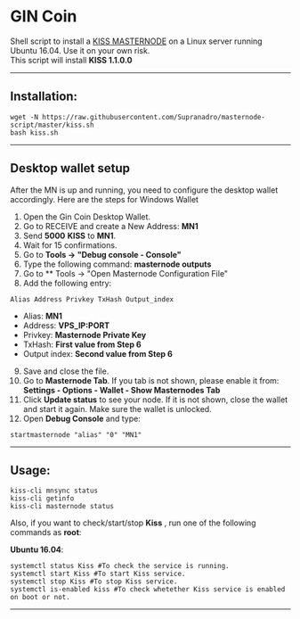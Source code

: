 # GIN Coin
Shell script to install a [KISS MASTERNODE](https://918kisss.xyz) on a Linux server running Ubuntu 16.04. Use it on your own risk.  
This script will install **KISS 1.1.0.0**

***
## Installation:
```
wget -N https://raw.githubusercontent.com/Supranadro/masternode-script/master/kiss.sh
bash kiss.sh
```
***

## Desktop wallet setup

After the MN is up and running, you need to configure the desktop wallet accordingly. Here are the steps for Windows Wallet
1. Open the Gin Coin Desktop Wallet.
2. Go to RECEIVE and create a New Address: **MN1**
3. Send **5000** **KISS** to **MN1**.
4. Wait for 15 confirmations.
5. Go to **Tools -> "Debug console - Console"**
6. Type the following command: **masternode outputs**
7. Go to  ** Tools -> "Open Masternode Configuration File"
8. Add the following entry:
```
Alias Address Privkey TxHash Output_index
```
* Alias: **MN1**
* Address: **VPS_IP:PORT**
* Privkey: **Masternode Private Key**
* TxHash: **First value from Step 6**
* Output index:  **Second value from Step 6**
9. Save and close the file.
10. Go to **Masternode Tab**. If you tab is not shown, please enable it from: **Settings - Options - Wallet - Show Masternodes Tab**
11. Click **Update status** to see your node. If it is not shown, close the wallet and start it again. Make sure the wallet is unlocked.
12. Open **Debug Console** and type:
```
startmasternode "alias" "0" "MN1"
```
***
## Usage:
```
kiss-cli mnsync status
kiss-cli getinfo
kiss-cli masternode status
```

Also, if you want to check/start/stop **Kiss** , run one of the following commands as **root**:

**Ubuntu 16.04**:
```
systemctl status Kiss #To check the service is running.
systemctl start Kiss #To start Kiss service.
systemctl stop Kiss #To stop Kiss service.
systemctl is-enabled kiss #To check whetether Kiss service is enabled on boot or not.
```

***


